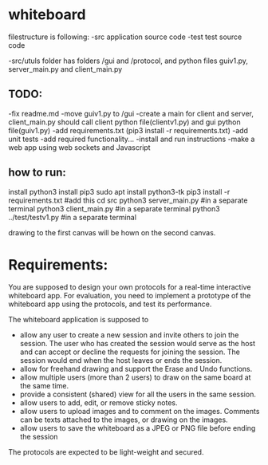 # whiteboard


filestructure is following:
-src application source code
-test test source code

-src/utuls folder has folders /gui and /protocol, and python files guiv1.py, server_main.py and client_main.py

## TODO: 

-fix readme.md
-move guiv1.py to /gui
-create a main for client and server, client_main.py should call client python file(clientv1.py) and gui python file(guiv1.py)
-add requirements.txt (pip3 install -r requirements.txt)
-add unit tests
-add required functionality...
-install and run instructions
-make a web app using web sockets and Javascript


## how to run:
install python3
install pip3
sudo apt install python3-tk
pip3 install -r requirements.txt #add this
cd src
python3 server_main.py #in a separate terminal
python3 client_main.py #in a separate terminal
python3 ../test/testv1.py #in a separate terminal

drawing to the first canvas will be hown on the second canvas.









# Requirements:

You are supposed to design your own protocols for a real-time interactive
whiteboard app. For evaluation, you need to implement a prototype of the whiteboard app using the
protocols, and test its performance.

The whiteboard application is supposed to
- allow any user to create a new session and invite others to join the session. The user who has
created the session would serve as the host and can accept or decline the requests for joining
the session. The session would end when the host leaves or ends the session.
- allow for freehand drawing and support the Erase and Undo functions.
- allow multiple users (more than 2 users) to draw on the same board at the same time.
- provide a consistent (shared) view for all the users in the same session.
- allow users to add, edit, or remove sticky notes.
- allow users to upload images and to comment on the images. Comments can be texts
attached to the images, or drawing on the images.
- allow users to save the whiteboard as a JPEG or PNG file before ending the session

The protocols are expected to be light-weight and secured. 
